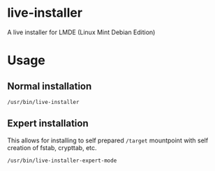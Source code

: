 # live-installer
A live installer for LMDE (Linux Mint Debian Edition)

# Usage
## Normal installation
`/usr/bin/live-installer`

## Expert installation
This allows for installing to self prepared `/target` mountpoint with self creation of fstab, crypttab, etc.

`/usr/bin/live-installer-expert-mode`
